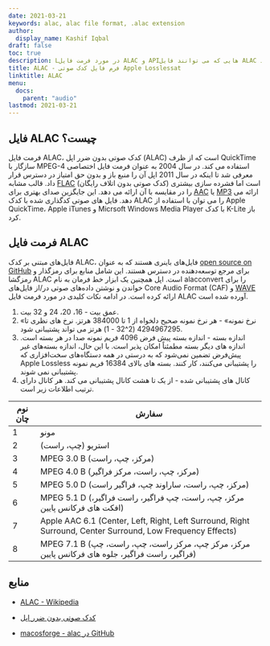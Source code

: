 ```yaml
---
date: 2021-03-21
keywords: alac, alac file format, .alac extension
author:
  display_name: Kashif Iqbal
draft: false
toc: true
description: Lدر مورد فرمت فایل ALAC و APIهایی که می توانند فایل ALAC را ایجاد و باز کنند، کسب درآمد کنیدs.
title: ALAC - فرم فایل کدک صوتی Apple Losslessat
linktitle: ALAC
menu:
  docs:
    parent: "audio"
lastmod: 2021-03-21
---
```


## فایل ALAC چیست؟

فرمت فایل ALAC، کدک صوتی بدون ضرر اپل (ALAC) است که از ظرف QuickTime سازگار با MPEG-4 استفاده می کند. در سال 2004 به عنوان فرمت فایل اختصاصی معرفی شد تا اینکه در سال 2011 اپل آن را منبع باز و بدون حق امتیاز در دسترس قرار داد. قالب مشابه [FLAC](/audio/flac/) (کدک صوتی بدون اتلاف رایگان) است اما فشرده سازی بیشتری را در مقایسه با آن ارائه می دهد. این جایگزین صدای بهتری برای [AAC](/audio/aac/) یا [MP3](/audio/mp3/) ارائه می دهد. فایل های صوتی کدگذاری شده با کدک ALAC را می توان با استفاده از Apple QuickTime، Apple iTunes و Micrsoft Windows Media Player با کدک K-Lite باز کرد.

## فرمت فایل ALAC

فایل‌های مبتنی بر کدک ALAC، فایل‌های باینری هستند که به عنوان [open source on GitHub](https://github.com/macosforge/alac) برای مرجع توسعه‌دهنده در دسترس هستند. این شامل منابع برای رمزگذار و رمزگشا ALAC است. اپل همچنین یک ابزار خط فرمان به نام alacconvert را برای خواندن و نوشتن داده‌های صوتی در/از فایل‌های Core Audio Format (CAF) و [WAVE](/audio/wav/) ارائه کرده است. در ادامه نکات کلیدی در مورد فرمت فایل ALAC آورده شده است.

 1. عمق بیت - 16، 20، 24 و 32 بیت.
 1. «نرخ نمونه» - هر نرخ نمونه صحیح دلخواه از 1 تا 384000 هرتز. نرخ های نظری تا 4294967295 (2^32 - 1) هرتز می تواند پشتیبانی شود.
 1. اندازه بسته - اندازه بسته پیش فرض 4096 فریم نمونه صدا در هر بسته است. اندازه های دیگر بسته مطمئناً امکان پذیر است. با این حال، اندازه بسته‌های غیر پیش‌فرض تضمین نمی‌شود که به درستی در همه دستگاه‌های سخت‌افزاری که Apple Lossless را پشتیبانی می‌کنند، کار کنند. بسته های بالای 16384 فریم نمونه پشتیبانی نمی شوند.
 1. کانال های پشتیبانی شده - از یک تا هشت کانال پشتیبانی می کند. هر کانال دارای ترتیب اطلاعات زیر است.

|نوم چان| سفارش|
|---|---|
|1 |مونو|
|2 |استریو (چپ، راست)|
|3 |MPEG 3.0 B (مرکز، چپ، راست)|
|4 |MPEG 4.0 B (مرکز، چپ، راست، مرکز فراگیر)|
|5 |MPEG 5.0 D (مرکز، چپ، راست، ساراوند چپ، فراگیر راست)|
|6 |MPEG 5.1 D (مرکز، چپ، راست، چپ فراگیر، راست فراگیر، افکت های فرکانس پایین)|
|7 |Apple AAC 6.1 (Center, Left, Right, Left Surround, Right Surround, Center Surround, Low Frequency Effects)|
|8 |MPEG 7.1 B (مرکز، مرکز چپ، مرکز راست، چپ، راست، چپ فراگیر، راست فراگیر، جلوه های فرکانس پایین)|

## منابع

* [ALAC - Wikipedia](https://en.wikipedia.org/wiki/Apple_Lossless)

* [کدک صوتی بدون ضرر اپل](https://macosforge.github.io/alac/)

* [macosforge - alac در GitHub](https://github.com/macosforge/alac)


